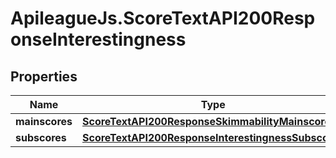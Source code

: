 # ApileagueJs.ScoreTextAPI200ResponseInterestingness

## Properties

Name | Type | Description | Notes
------------ | ------------- | ------------- | -------------
**mainscores** | [**ScoreTextAPI200ResponseSkimmabilityMainscores**](ScoreTextAPI200ResponseSkimmabilityMainscores.md) |  | [optional] 
**subscores** | [**ScoreTextAPI200ResponseInterestingnessSubscores**](ScoreTextAPI200ResponseInterestingnessSubscores.md) |  | [optional] 


